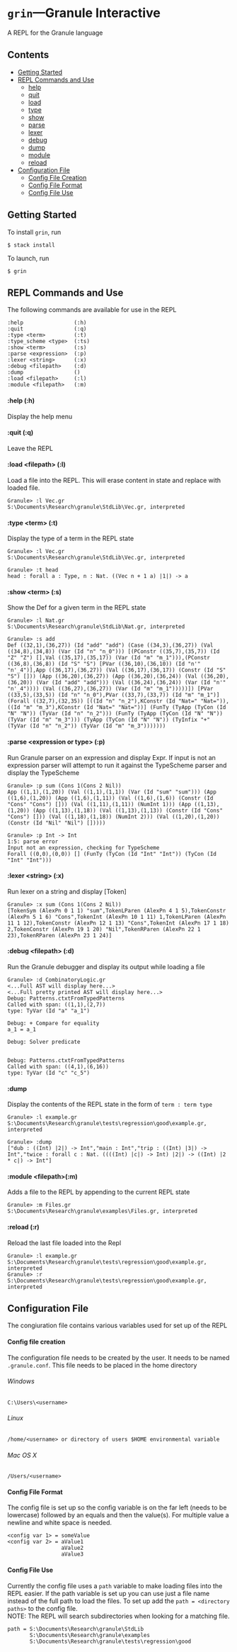 # `grin`—Granule Interactive

A REPL for the Granule language

## Contents
- [Getting Started](#getting-started)
- [REPL Commands and Use](#repl-commands-and-use)
  - [help](#help-h)
  - [quit](#quit-q)
  - [load](#load-filepath-l)
  - [type](#type-term-t)
  - [show](#show-term-s)
  - [parse](#parse-expression-or-type-p)
  - [lexer](#lexer-string-x)
  - [debug](#debug-filepath-d)
  - [dump](#dump)
  - [module](#module-filepathm)
  - [reload](#reload-r)
- [Configuration File](#configuration-file)
  - [Config File Creation](#config-file-creation)
  - [Config File Format](#config-file-format)
  - [Config File Use](#config-file-use)

## Getting Started

To install `grin`, run
```
$ stack install
```

To launch, run
```
$ grin
```

## REPL Commands and Use

The following commands are available for use in the REPL
```
:help                (:h)  
:quit                (:q)  
:type <term>         (:t)  
:type_scheme <type>  (:ts)
:show <term>         (:s)  
:parse <expression>  (:p)  
:lexer <string>      (:x)  
:debug <filepath>    (:d)  
:dump                ()   
:load <filepath>     (:l)  
:module <filepath>   (:m)
```


#### :help (:h)
<a id="help"></a>
Display the help menu

#### :quit (:q)
<a id="quit"></a>
Leave the REPL

#### :load <filepath\> (:l)
<a id="load"></a>
Load a file into the REPL.  This will erase content in state and replace with loaded file.
```
Granule> :l Vec.gr
S:\Documents\Research\granule\StdLib\Vec.gr, interpreted
```
#### :type <term\> (:t)
<a id="type"></a>
Display the type of a term in the REPL state
```
Granule> :l Vec.gr
S:\Documents\Research\granule\StdLib\Vec.gr, interpreted

Granule> :t head
head : forall a : Type, n : Nat. ((Vec n + 1 a) |1|) -> a
```

#### :show <term\> (:s)
<a id="show"></a>
Show the Def for a given term in the REPL state
```
Granule> :l Nat.gr
S:\Documents\Research\granule\StdLib\Nat.gr, interpreted

Granule> :s add
Def ((32,1),(36,27)) (Id "add" "add") (Case ((34,3),(36,27)) (Val ((34,8),(34,8)) (Var (Id "n" "n_0"))) [(PConstr ((35,7),(35,7)) (Id "Z" "Z") [],Val ((35,17),(35,17)) (Var (Id "m" "m_1"))),(PConstr ((36,8),(36,8)) (Id "S" "S") [PVar ((36,10),(36,10)) (Id "n'" "n'_4")],App ((36,17),(36,27)) (Val ((36,17),(36,17)) (Constr (Id "S" "S") [])) (App ((36,20),(36,27)) (App ((36,20),(36,24)) (Val ((36,20),(36,20)) (Var (Id "add" "add"))) (Val ((36,24),(36,24)) (Var (Id "n'" "n'_4")))) (Val ((36,27),(36,27)) (Var (Id "m" "m_1")))))]) [PVar ((33,5),(33,5)) (Id "n" "n_0"),PVar ((33,7),(33,7)) (Id "m" "m_1")] (Forall ((32,7),(32,35)) [((Id "n" "n_2"),KConstr (Id "Nat=" "Nat=")),((Id "m" "m_3"),KConstr (Id "Nat=" "Nat="))] (FunTy (TyApp (TyCon (Id "N" "N")) (TyVar (Id "n" "n_2"))) (FunTy (TyApp (TyCon (Id "N" "N")) (TyVar (Id "m" "m_3"))) (TyApp (TyCon (Id "N" "N")) (TyInfix "+" (TyVar (Id "n" "n_2")) (TyVar (Id "m" "m_3")))))))
```
#### :parse <expression or type\> (:p)
<a id="parse"></a>
Run Granule parser on an expression and display Expr.  If input is not an expression parser will attempt to run it against the TypeScheme parser and display the TypeScheme
```
Granule> :p sum (Cons 1(Cons 2 Nil))
App ((1,1),(1,20)) (Val ((1,1),(1,1)) (Var (Id "sum" "sum"))) (App ((1,6),(1,20)) (App ((1,6),(1,11)) (Val ((1,6),(1,6)) (Constr (Id "Cons" "Cons") [])) (Val ((1,11),(1,11)) (NumInt 1))) (App ((1,13),(1,20)) (App ((1,13),(1,18)) (Val ((1,13),(1,13)) (Constr (Id "Cons" "Cons") [])) (Val ((1,18),(1,18)) (NumInt 2))) (Val ((1,20),(1,20)) (Constr (Id "Nil" "Nil") []))))
```
```
Granule> :p Int -> Int
1:5: parse error
Input not an expression, checking for TypeScheme
Forall ((0,0),(0,0)) [] (FunTy (TyCon (Id "Int" "Int")) (TyCon (Id "Int" "Int")))
```
#### :lexer <string\> (:x)
<a id="lexer"></a>
Run lexer on a string and display [Token]
```
Granule> :x sum (Cons 1(Cons 2 Nil))
[TokenSym (AlexPn 0 1 1) "sum",TokenLParen (AlexPn 4 1 5),TokenConstr (AlexPn 5 1 6) "Cons",TokenInt (AlexPn 10 1 11) 1,TokenLParen (AlexPn 11 1 12),TokenConstr (AlexPn 12 1 13) "Cons",TokenInt (AlexPn 17 1 18) 2,TokenConstr (AlexPn 19 1 20) "Nil",TokenRParen (AlexPn 22 1 23),TokenRParen (AlexPn 23 1 24)]
```
#### :debug <filepath\> (:d)
<a id="debug"></a>
Run the Granule debugger and display its output while loading a file
```
Granule> :d CombinatoryLogic.gr
<...Full AST will display here...>
<...Full pretty printed AST will display here...>
Debug: Patterns.ctxtFromTypedPatterns
Called with span: ((1,1),(2,7))
type: TyVar (Id "a" "a_1")

Debug: + Compare for equality
a_1 = a_1

Debug: Solver predicate


Debug: Patterns.ctxtFromTypedPatterns
Called with span: ((4,1),(6,16))
type: TyVar (Id "c" "c_5")
```
#### :dump
Display the contents of the REPL state in the form of `term : term type`
```
Granule> :l example.gr
S:\Documents\Research\granule\tests\regression\good\example.gr, interpreted

Granule> :dump
["dub : ((Int) |2|) -> Int","main : Int","trip : ((Int) |3|) -> Int","twice : forall c : Nat. ((((Int) |c|) -> Int) |2|) -> ((Int) |2 * c|) -> Int"]
```

#### :module <filepath\>(:m)
<a id="module"></a>
Adds a file to the REPL by appending to the current REPL state
```
Granule> :m Files.gr
S:\Documents\Research\granule\examples\Files.gr, interpreted
```
#### :reload (:r)
Reload the last file loaded into the Repl
```
Granule> :l example.gr
S:\Documents\Research\granule\tests\regression\good\example.gr, interpreted
Granule> :r
S:\Documents\Research\granule\tests\regression\good\example.gr, interpreted
```
## Configuration File
<a id="configuration-file"></a>

The congiuration file contains various variables used for set up of the REPL
#### Config file creation
<a id="config-file-creation"></a>
The configuration file needs to be created by the user.  It needs to be named
`.granule.conf`.  This file needs to be placed in the home directory
###### Windows
```
C:\Users\<username>
```
###### Linux
```
/home/<username> or directory of users $HOME environmental variable
```
###### Mac OS X
```
/Users/<username>
```
#### Config File Format
<a id="config-file-format"></a>
The config file is set up so the config variable is on the far left (needs to be lowercase)
followed by an equals and then the value(s).  For multiple value a newline and white space
is needed.  
```
<config var 1> = someValue
<config var 2> = aValue1
                 aValue2
                 aValue3
```
#### Config File Use
<a id="config-file-use"></a>
Currently the config file uses a `path` variable to make loading files into the REPL easier.
If the path variable is set up you can use just a file name instead of the full path to load the files.  To set up add the `path = <directory paths>` to the config file.  
NOTE: The REPL will search subdirectories when looking for a matching file.
```
path = S:\Documents\Research\granule\StdLib
       S:\Documents\Research\granule\examples
       S:\Documents\Research\granule\tests\regression\good
```
